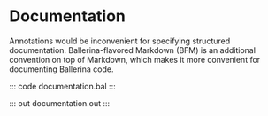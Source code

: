 # Documentation

Annotations would be inconvenient for specifying structured documentation. Ballerina-flavored Markdown (BFM) is an additional convention on top of Markdown, which makes it more convenient for documenting Ballerina code.

::: code documentation.bal :::

::: out documentation.out :::